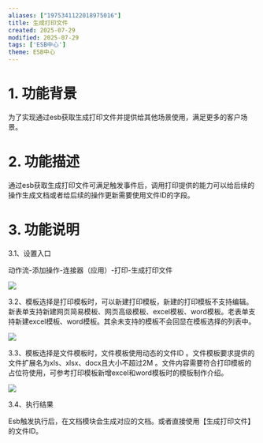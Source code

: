 ```yaml
---
aliases: ["1975341122018975016"]
title: 生成打印文件
created: 2025-07-29
modified: 2025-07-29
tags: ['ESB中心']
theme: ESB中心
---
```


# 1. 功能背景

为了实现通过esb获取生成打印文件并提供给其他场景使用，满足更多的客户场景。

# 2. **功能描述**

通过esb获取生成打印文件可满足触发事件后，调用打印提供的能力可以给后续的操作生成文档或者给后续的操作更新需要使用文件ID的字段。

# 3. **功能说明**

3.1、设置入口

动作流-添加操作-连接器（应用）-打印-生成打印文件

![](https://myhelpdoc.oss-cn-heyuan.aliyuncs.com/mdimages/85fd657b0d2ffb48ba4e1cfd916ee6c7.jpg)

3.2、模板选择是打印模板时，可以新建打印模板，新建的打印模板不支持编辑。新表单支持新建网页简易模板、网页高级模板、excel模板、word模板。老表单支持新建excel模板、word模板。其余未支持的模板不会回显在模板选择的列表中。

![](https://myhelpdoc.oss-cn-heyuan.aliyuncs.com/mdimages/61c946d46dbddef53ff8d3c08e4c46f9.jpg)

3.3、模板选择是文件模板时，文件模板使用动态的文件ID 。文件模板要求提供的文件扩展名为xls、xlsx、docx且大小不超过2M 。文件内容需要符合打印模板的占位符使用，可参考打印模板新增excel和word模板时的模板制作介绍。

![](https://myhelpdoc.oss-cn-heyuan.aliyuncs.com/mdimages/79d70f9ec0e5fc8c37f3fa1f295c83dc.jpg)

3.4、执行结果

Esb触发执行后，在文档模块会生成对应的文档。或者直接使用【生成打印文件】的文件ID。

